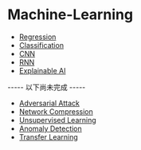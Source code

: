 # Machine-Learning
* [Regression](https://github.com/kevin-0211/Machine-Learning/tree/master/Regression)
* [Classification](https://github.com/kevin-0211/Machine-Learning/tree/master/Classification)
* [CNN](https://github.com/kevin-0211/Machine-Learning/tree/master/CNN)
* [RNN](https://github.com/kevin-0211/Machine-Learning/tree/master/RNN)
* [Explainable AI](https://github.com/kevin-0211/Machine-Learning/tree/master/Explainable%20AI)

----- 以下尚未完成 -----

* [Adversarial Attack]()
* [Network Compression]()
* [Unsupervised Learning]()
* [Anomaly Detection]()
* [Transfer Learning]()
